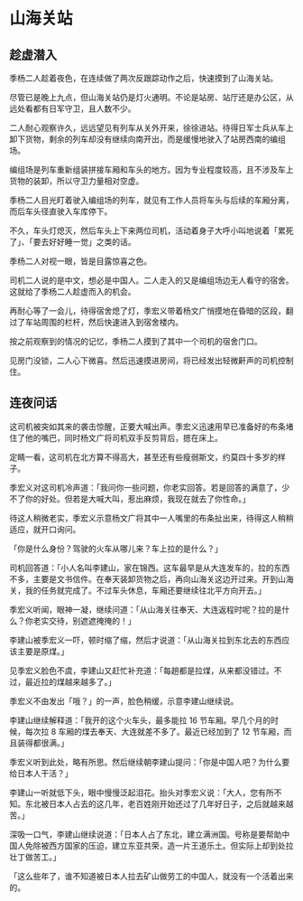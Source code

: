 # 山海关站

## 趁虚潜入

季杨二人趁着夜色，在连续做了两次反跟踪动作之后，快速摸到了山海关站。

尽管已是晚上九点，但山海关站仍是灯火通明。不论是站房、站厅还是办公区，从远处看都有日军守卫，且人数不少。

二人耐心观察许久，远远望见有列车从关外开来，徐徐进站。待得日军士兵从车上卸下货物，剩余的列车却没有继续向南开出，而是缓慢地驶入了站房西南的编组场。

编组场是列车重新组装拼接车厢和车头的地方。因为专业程度较高，且不涉及车上货物的装卸，所以守卫力量相对空虚。

季杨二人目光盯着驶入编组场的列车，就见有工作人员将车头与后续的车厢分离，而后车头径直驶入车库停下。

不久，车头灯熄灭，然后车头上下来两位司机，活动着身子大呼小叫地说着「累死了」、「要去好好睡一觉」之类的话。

季杨二人对视一眼，皆是目露惊喜之色。

司机二人说的是中文，想必是中国人。二人走入的又是编组场边无人看守的宿舍。这就给了季杨二人趁虚而入的机会。

再耐心等了一会儿，待得宿舍熄了灯，季宏义带着杨文广悄摸地在昏暗的区段，翻过了车站周围的栏杆，然后快速进入到宿舍楼内。

按之前观察到的情况的记忆，季杨二人摸到了其中一个司机的宿舍门口。

见房门没锁，二人心下微喜。然后迅速摸进房间，将已经发出轻微鼾声的司机控制住。

## 连夜问话

这司机被突如其来的袭击惊醒，正要大喊出声。季宏义迅速用早已准备好的布条堵住了他的嘴巴，同时杨文广将司机双手反剪背后，摁在床上。

定睛一看，这司机在北方算不得高大，甚至还有些瘦弱斯文，约莫四十多岁的样子。

季宏义对这司机冷声道：「我问你一些问题，你老实回答。若是回答的满意了，少不了你的好处。但若是大喊大叫，惹出麻烦，我现在就去了你性命。」

待这人稍微老实，季宏义示意杨文广将其中一人嘴里的布条扯出来，待得这人稍稍适应，就开口询问。

「你是什么身份？驾驶的火车从哪儿来？车上拉的是什么？」

司机回答道：「小人名叫李建山，家在锦西。这车最早是从大连发车的，拉的东西不多，主要是文书信件。在奉天装卸货物之后，再向山海关这边开过来。开到山海关，我的任务就完成了。不过车头休息，车厢还要继续往北平方向开去。」

季宏义听闻，眼神一凝，继续问道：「从山海关往奉天、大连返程时呢？拉的是什么？你老实交待，别遮遮掩掩的！」

李建山被季宏义一吓，顿时缩了缩，然后才说道：「从山海关拉到东北去的东西应该主要是原煤。」

见季宏义脸色不虞，李建山又赶忙补充道：「每趟都是拉煤，从来都没错过。不过，最近拉的煤越来越多了。」

季宏义不由发出「哦？」的一声，脸色稍缓，示意李建山继续说。

李建山继续解释道：「我开的这个火车头，最多能拉 16 节车厢。早几个月的时候，每次拉 8 车厢的煤去奉天、大连就差不多了。最近已经加到了 12 节车厢，而且装得都很满。」

季宏义听到此处，略有所思。然后继续朝李建山提问：「你是中国人吧？为什么要给日本人干活？」

李建山一听就低下头，眼中慢慢泛起泪花。抬头对季宏义说：「大人，您有所不知。东北被日本人占去的这几年，老百姓刚开始还过了几年好日子，之后就越来越苦。」

深吸一口气，李建山继续说道：「日本人占了东北，建立满洲国。号称是要帮助中国人免除被西方国家的压迫，建立东亚共荣，造一片王道乐土。但实际上却到处拉壮丁做苦工。」

「这么些年了，谁不知道被日本人拉去矿山做劳工的中国人，就没有一个活着出来的。

<!-- ![01](../../../../images/01.jpg "东北华北示意图") -->
